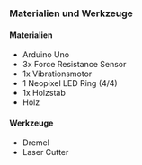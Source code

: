 ### Materialien und Werkzeuge

#### Materialien
* Arduino Uno
* 3x Force Resistance Sensor
* 1x Vibrationsmotor
* 1 Neopixel LED Ring (4/4)
* 1x Holzstab
* Holz

#### Werkzeuge
* Dremel
* Laser Cutter
